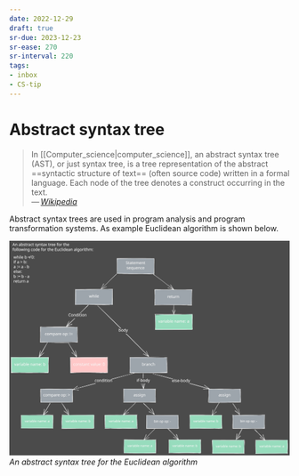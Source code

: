```yaml
---
date: 2022-12-29
draft: true
sr-due: 2023-12-23
sr-ease: 270
sr-interval: 220
tags:
- inbox
- CS-tip
---
```


# Abstract syntax tree

> In [[Computer_science|computer_science]], an abstract syntax tree (AST), or just syntax tree,
> is a tree representation of the abstract ==syntactic structure of text==
> (often source code) written in a formal language. Each node of the tree
> denotes a construct occurring in the text.\
> — <cite>[Wikipedia](https://en.wikipedia.org/wiki/Abstract_syntax_tree)</cite>
<!--SR:!2023-07-20,1,250-->

Abstract syntax trees are used in program analysis and program
transformation systems. As example Euclidean algorithm is shown below.

![AST](./img/AST.excalidraw.svg)
_An abstract syntax tree for the Euclidean algorithm_